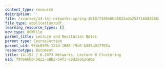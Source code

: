 ```yaml
---
content_type: resource
description: ''
file: /courses/14-15j-networks-spring-2018/f409e6b05822a0b254f168d26862cebe_MIT14_15JS18_lec8.pdf
file_type: application/pdf
learning_resource_types: []
ocw_type: OCWFile
parent_title: Lecture and Recitation Notes
parent_type: CourseSection
parent_uid: 9f4e8596-124d-1608-f9e6-b335a917765a
resourcetype: Document
title: 14.15J / 6.207J Networks, Lecture 8 Clustering
uid: f409e6b0-5822-a0b2-54f1-68d26862cebe
---
```

